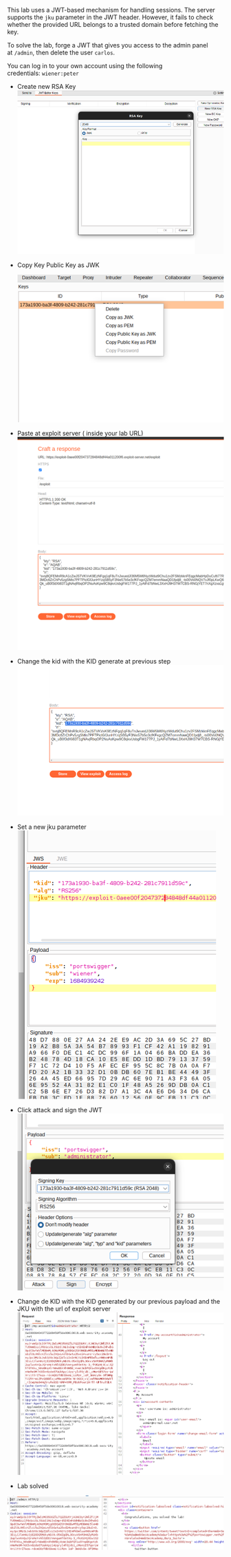 
This lab uses a JWT-based mechanism for handling sessions. The server supports the `jku` parameter in the JWT header. However, it fails to check whether the provided URL belongs to a trusted domain before fetching the key.

To solve the lab, forge a JWT that gives you access to the admin panel at `/admin`, then delete the user `carlos`.

You can log in to your own account using the following credentials: `wiener:peter`



* Create new RSA Key
![](../img/Pasted_image_20230524104500.png)

* Copy Key Public Key as JWK
  
  ![](../img/Pasted_image_20230524104653.png)

* Paste at exploit server ( inside your lab URL) 
![](../img/Pasted_image_20230524104827.png)
* Change the kid with the KID generate at previous step
![](../img/Pasted_image_20230524105124.png)
* Set a new jku parameter
![](../img/Pasted_image_20230524105438.png)
* Click attack and sign the JWT
![](../img/Pasted_image_20230524105552.png)

* Change de KID with the KID generated by our previous payload and the JKU with the url of exploit server
![](../img/Pasted_image_20230524112653.png)
* Lab solved

![](../img/Pasted_image_20230524112829.png)
